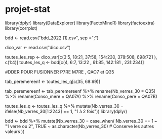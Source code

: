# projet-stat

library(dplyr)
library(DataExplorer)
library(FactoMineR)
library(factoextra)
library(corrplot)

bdd <- read.csv("bdd_2022 (1).csv", sep =";")

dico_var <- read.csv("dico.csv")

toutes_les_rep <- dico_var[c(3:5, 18:21, 37:58, 154:230, 378:508, 698:721 ), c(1:4)]
toutes_les_q <- bdd[c(4, 6:7, 13:22 , 61:85, 142:181 , 231:234)]

#DDER POUR FUSIONNER P7RE M7RE , QAO7 et Q35 

tab_peremereenf <- toutes_les_q[c(35, 68:69)]

tab_peremereenf <- tab_peremereenf %>% 
  rename(Nb_verres_30 = Q35) %>% 
  rename(Conso_mere = QA07A) %>% 
  rename(Conso_pere = QA07B)

toutes_les_q <- toutes_les_q %>%
  mutate(Nb_verres_30 = ifelse(Nb_verres_30[1:2243] == 1, "1 à 2 fois"))
library(dplyr)

bdd <- bdd %>%
  mutate(Nb_verres_30 = case_when(
    Nb_verres_30 == 1 ~ "1 verre ou 2",
    TRUE ~ as.character(Nb_verres_30) # Conserve les autres valeurs
  ))
